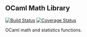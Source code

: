 OCaml Math Library
------------------

[![Build Status](https://travis-ci.org/rleonid/oml.svg)](https://travis-ci.org/rleonid/oml)
[![Coverage Status](https://coveralls.io/repos/rleonid/oml/master/badge.svg)](https://coveralls.io/r/rleonid/oml)

OCaml math and statistics functions.
